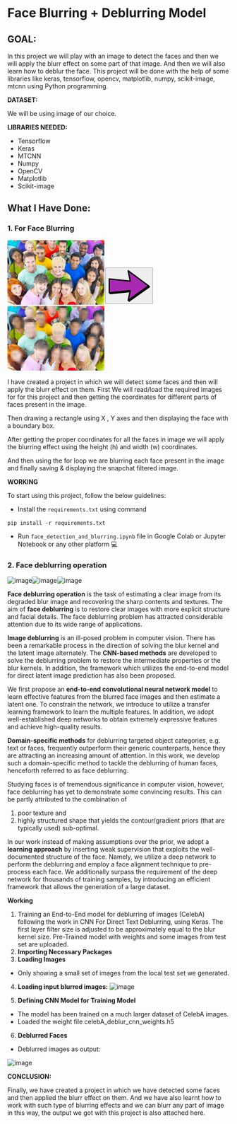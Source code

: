 # Face Blurring + Deblurring Model

## **GOAL:**

In this project we will play with an image to detect the faces and then we will apply the blurr effect on some part of that image. And then we will also learn how to deblur the face. This project will be done with the help of some libraries like keras, tensorflow, opencv, matplotlib, numpy, scikit-image, mtcnn using Python programming.

**DATASET:**

We will be using image of our choice.


**LIBRARIES NEEDED:**
- Tensorflow
- Keras
- MTCNN
- Numpy
- OpenCV
- Matplotlib
- Scikit-image

## **What I Have Done:**

### **1. For Face Blurring**

![image](https://raw.githubusercontent.com/hrugved06/learnopencv/master/Face%20Blurring%20and%20Deblurring/images/assets/ppl.jpg)![image](https://raw.githubusercontent.com/hrugved06/learnopencv/master/Face%20Blurring%20and%20Deblurring/images/assets/arrow.png)![image](https://raw.githubusercontent.com/hrugved06/learnopencv/master/Face%20Blurring%20and%20Deblurring/images/assets/Blurred_Image.png)

I have created a project in which we will detect some faces and then will apply the blurr effect on them. 
First We will read/load the required images for for this project and then getting the coordinates for different parts of faces present in the image.

Then drawing a rectangle using X , Y axes and then displaying the face with a boundary box.

After getting the proper coordinates for all the faces in image we will apply the blurring effect using the height (h) and width (w) coordinates.

And then using the for loop we are blurring each face present in the image and finally saving & displaying the snapchat filtered image.

**WORKING**

To start using this project, follow the below guidelines: 


- Install the `requirements.txt` using command

```
pip install -r requirements.txt
```

- Run `face_detection_and_blurring.ipynb` file in Google Colab or Jupyter Notebook or any other platform 💻


### **2. Face deblurring operation**

![image](https://user-images.githubusercontent.com/78999467/115102986-2b809c80-9f6e-11eb-82f7-e6a5a5de3f85.png)![image](https://user-images.githubusercontent.com/78999467/115102966-04c26600-9f6e-11eb-841d-994a925343c6.png)![image](https://user-images.githubusercontent.com/78999467/115102989-33404100-9f6e-11eb-832e-91348d7a0b7c.png)

**Face deblurring operation** is the task of estimating a clear image from its degraded blur image and recovering the sharp contents and textures. The aim of **face deblurring** is to restore clear images with more explicit structure and facial details. The face deblurring problem has attracted considerable attention due to its wide range of applications.

**Image deblurring** is an ill-posed problem in computer vision. There has been a remarkable process in the direction of solving the blur kernel and the latent image alternately. The **CNN-based methods** are developed to solve the deblurring problem to restore the intermediate properties or the blur kernels. In addition, the framework which utilizes the end-to-end model for direct latent image prediction has also been proposed. 

We first propose an **end-to-end convolutional neural network model** to learn effective features from the blurred face images and then estimate a latent one. To constrain the network, we introduce to utilize a transfer learning framework to learn the multiple features. In addition, we adopt well-established deep networks to obtain extremely expressive features and achieve high-quality results.

**Domain-specific methods** for deblurring targeted object categories, e.g. text or faces, frequently outperform their generic counterparts, hence they are attracting an increasing amount of attention. In this work, we develop such a domain-specific method to tackle the deblurring of human faces, henceforth referred to as face deblurring. 

Studying faces is of tremendous significance in computer vision, however, face deblurring has yet to demonstrate some convincing results. This can be partly attributed to the combination of 

1.  poor texture and 
2.  highly structured shape that yields the contour/gradient priors (that are typically used) sub-optimal.

In our work instead of making assumptions over the prior, we adopt a **learning approach** by inserting weak supervision that exploits the well-documented structure of the face. Namely, we utilize a deep network to perform the deblurring and employ a face alignment technique to pre-process each face. We additionally surpass the requirement of the deep network for thousands of training samples, by introducing an efficient framework that allows the generation of a large dataset.

**Working**

1) Training an End-to-End model for deblurring of images (CelebA) following the work in CNN For Direct Text Deblurring, using Keras. The first layer filter size is adjusted to be approximately equal to the blur kernel size. Pre-Trained model with weights and some images from test set are uploaded.
2) **Importing Necessary Packages**
3) **Loading Images**

- Only showing a small set of images from the local test set we generated.

4) **Loading input blurred images:**
![image](https://user-images.githubusercontent.com/78999467/115102547-430a5600-9f6b-11eb-9691-74045164dbbc.png)

5) **Defining CNN Model for Training Model**

- The model has been trained on a much larger dataset of CelebA images.
- Loaded the weight file celebA_deblur_cnn_weights.h5

6) **Deblurred Faces**

- Deblurred images as output:

![image](https://user-images.githubusercontent.com/78999467/115102584-8fee2c80-9f6b-11eb-8db9-068dc3ab2ff6.png)




**CONCLUSION:**

Finally, we have created a project in which we have detected some faces and then applied the blurr effect on them. And we have also learnt how to work with such type of blurring effects and we can blurr any part of image in this way, the output we got with this project is also attached here.